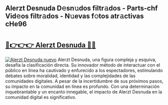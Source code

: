 ## Alerzt Desnuda D𝚎sn𝚞dos filtr𝚊dos - Parts-chf Vid𝚎os filtr𝚊dos - N𝚞evas f𝚘tos atr𝚊ctivas cHe96

# <h2><a href="http://mbdj97f.tromn.icu/?c=Alerzt+Desnuda">🔗👉👉👉 Alerzt Desnuda 🔗🔗</a></h2>

[![Alerzt Desnuda nuevo](https://i.imgur.com/pEAQMta.gif)](http://mbdj97f.tromn.icu/?c=Alerzt+Desnuda)
Alerzt Desnuda, una figura compleja y esquiva, desafía la clasificación directa. Su innovador método de interactuar con el público en línea ha cautivado y enfurecido a los espectadores, estimulando debates sobre moralidad, identidad y las complejidades de las comunidades digitales. A pesar de la incertidumbre de sus próximos pasos, su impacto en la comunidad en línea es profundo. Con una determinación inquebrantable y un encanto innegable, el impacto de Alerzt Desnuda en la comunidad digital es significativo.
